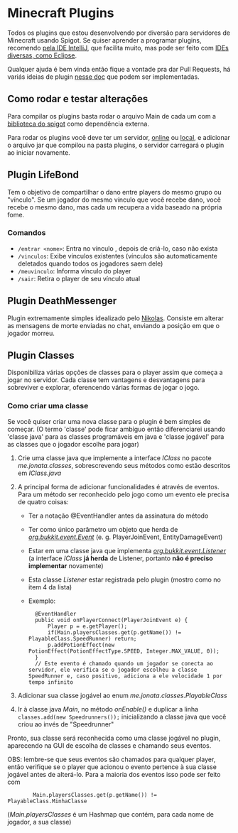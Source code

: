 # Minecraft Plugins
Todos os plugins que estou desenvolvendo por diversão para servidores de Minecraft usando Spigot. Se quiser aprender a programar plugins, recomendo [pela IDE IntelliJ](https://www.youtube.com/watch?v=v4zbqtpLaS4&list=PLfu_Bpi_zcDNEKmR82hnbv9UxQ16nUBF7), que facilita muito, mas pode ser feito com [IDEs diversas, como Eclipse](https://www.youtube.com/watch?v=r4W4drYdb4Q).

Qualquer ajuda é bem vinda então fique a vontade pra dar Pull Requests, há variás ideias de plugin [nesse doc](https://docs.google.com/document/d/1ZTrTMG60Frp40IZoICb1P4azm_syNGg3sqlkti-0hNI/edit?usp=sharing) que podem ser implementadas.

## Como rodar e testar alterações
Para compilar os plugins basta rodar o arquivo Main de cada um com a [biblioteca do spigot](https://scalacube.com/store/minecraft/spigot-1.16.2/download) como dependência externa.

Para rodar os plugins você deve ter um servidor, [online](server.pro) ou [local](https://www.youtube.com/watch?v=d1vzYR0I22g), e adicionar o arquivo jar que compilou na pasta plugins, o servidor carregará o plugin ao iniciar novamente.

## Plugin LifeBond
Tem o objetivo de compartilhar o dano entre players do mesmo grupo ou "vínculo". Se um jogador do mesmo vínculo que você recebe dano, você recebe o mesmo dano, mas cada um recupera a vida baseado na própria fome.

### Comandos
  - `/entrar <nome>`: Entra no vínculo <nome>, depois de criá-lo, caso não exista
  - `/vinculos`: Exibe vínculos existentes (vínculos são automaticamente deletados quando todos os jogadores saem dele)
  - `/meuvinculo`: Informa vínculo do player
  - `/sair`: Retira o player de seu vínculo atual

## Plugin DeathMessenger
Plugin extremamente simples idealizado pelo [Nikolas](https://github.com/NikolasTola). Consiste em alterar as mensagens de morte enviadas no chat, enviando a posição em que o jogador morreu.

## Plugin Classes
Disponibiliza várias opções de classes para o player assim que começa a jogar no servidor. Cada classe tem vantagens e desvantagens para sobreviver e explorar, oferencendo várias formas de jogar o jogo.

### Como criar uma classe
Se você quiser criar uma nova classe para o plugin é bem simples de começar. (O termo 'classe' pode ficar ambíguo então diferenciarei usando 'classe java' para as classes programáveis em java e 'classe jogável' para as classes que o jogador escolhe para jogar)

1. Crie uma classe java que implemente a interface *IClass* no pacote *me.jonata.classes*, sobrescrevendo seus métodos como estão descritos em *IClass.java*
2. A principal forma de adicionar funcionalidades é através de eventos. Para um método ser reconhecido pelo jogo como um evento ele precisa de quatro coisas:
  
	- Ter a notação @EventHandler antes da assinatura do método
	- Ter como único parâmetro um objeto que herda de [*org.bukkit.event.Event*](https://hub.spigotmc.org/javadocs/spigot/org/bukkit/event/Event.html) (e. g. PlayerJoinEvent, EntityDamageEvent)
	- Estar em uma classe java que implementa [*org.bukkit.event.Listener*](https://hub.spigotmc.org/javadocs/spigot/org/bukkit/event/Event.html) (a interface *IClass* **já herda** de Listener, portanto **não é preciso implementar** novamente)
	- Esta classe *Listener* estar registrada pelo plugin (mostro como no item 4 da lista)
	
	- Exemplo:
		
			@EventHandler
			public void onPlayerConnect(PlayerJoinEvent e) {
				Player p = e.getPlayer();
				if(Main.playersClasses.get(p.getName()) != PlayableClass.SpeedRunner) return;
				p.addPotionEffect(new PotionEffect(PotionEffectType.SPEED, Integer.MAX_VALUE, 0));
			}
			// Este evento é chamado quando um jogador se conecta ao servidor, ele verifica se o jogador escolheu a classe SpeedRunner e, caso positivo, adiciona a ele velocidade 1 por tempo infinito
3. Adicionar sua classe jogável ao enum *me.jonata.classes.PlayableClass*
4. Ir à classe java *Main*, no método *onEnable()* e duplicar a linha `classes.add(new Speedrunners());` inicializando a classe java que você criou ao invés de "Speedrunner"

Pronto, sua classe será reconhecida como uma classe jogável no plugin, aparecendo na GUI de escolha de classes e chamando seus eventos.

OBS: lembre-se que seus eventos são chamados para qualquer player, então verifique se o player que acionou o evento pertence à sua classe jogável antes de alterá-lo. Para a maioria dos eventos isso pode ser feito com 

			Main.playersClasses.get(p.getName()) != PlayableClass.MinhaClasse
(*Main.playersClasses* é um Hashmap que contém, para cada nome de jogador, a sua classe)
